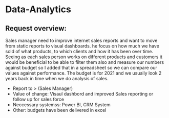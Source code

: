# Data-Analytics
## Request overview:
Sales manager need to improve internet sales reports and want to move from static reports to visual dashboards. he focus on how much we have sold of what products, to which clients and how it has been over time.
Seeing as each sales person works on different products and customers it would be beneficial to be able to filter them also and measure our numbers against budget so I added that in a spreadsheet so we can compare our values against performance. 
The budget is for 2021 and we usually look 2 years back in time when we do analysis of sales.


- Report to > (Sales Manager)
- Value of change: Visaul dashbord and improved Sales reporting or follow up for sales force
- Neccessary systemss: Power BI, CRM System
- Other: budgets have been delivered in excel 
